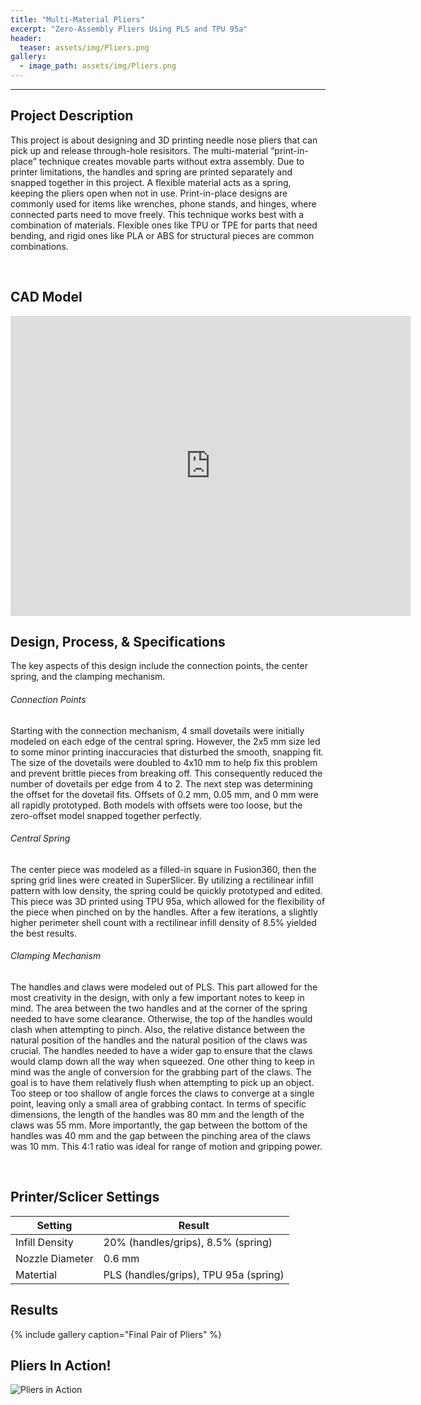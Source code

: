 ```yaml
---
title: "Multi-Material Pliers"
excerpt: "Zero-Assembly Pliers Using PLS and TPU 95a"
header:
  teaser: assets/img/Pliers.png
gallery:
  - image_path: assets/img/Pliers.png
---
```

---

## Project Description

This project is about designing and 3D printing needle nose pliers that can pick up and release through-hole resisitors. The multi-material “print-in-place” technique creates movable parts without extra assembly. Due to printer limitations, the handles and spring are printed separately and snapped together in this project. A flexible material acts as a spring, keeping the pliers open when not in use. Print-in-place designs are commonly used for items like wrenches, phone stands, and hinges, where connected parts need to move freely. This technique works best with a combination of materials. Flexible ones like TPU or TPE for parts that need bending, and rigid ones like PLA or ABS for structural pieces are common combinations.

<br>

## CAD Model

<iframe src="https://vanderbilt643.autodesk360.com/shares/public/SH286ddQT78850c0d8a42b7161957b2ffb5d?mode=embed" width="640" height="480" allowfullscreen="true" webkitallowfullscreen="true" mozallowfullscreen="true"  frameborder="0"></iframe>

<br>

## Design, Process, & Specifications

The key aspects of this design include the connection points, the center spring, and the clamping mechanism. 

###### Connection Points
Starting with the connection mechanism, 4 small dovetails were initially modeled on each edge of the central spring. However, the 2x5 mm size led to some minor printing inaccuracies that disturbed the smooth, snapping fit. The size of the dovetails were doubled to 4x10 mm to help fix this problem and prevent brittle pieces from breaking off. This consequently reduced the number of dovetails per edge from 4 to 2. The next step was determining the offset for the dovetail fits. Offsets of 0.2 mm, 0.05 mm, and 0 mm were all rapidly prototyped. Both models with offsets were too loose, but the zero-offset model snapped together perfectly.

###### Central Spring
The center piece was modeled as a filled-in square in Fusion360, then the spring grid lines were created in SuperSlicer. By utilizing a rectilinear infill pattern with low density, the spring could be quickly prototyped and edited. This piece was 3D printed using TPU 95a, which allowed for the flexibility of the piece when pinched on by the handles. After a few iterations, a slightly higher perimeter shell count with a rectilinear infill density of 8.5% yielded the best results.

###### Clamping Mechanism
The handles and claws were modeled out of PLS. This part allowed for the most creativity in the design, with only a few important notes to keep in mind. The area between the two handles and at the corner of the spring needed to have some clearance. Otherwise, the top of the handles would clash when attempting to pinch. Also, the relative distance between the natural position of the handles and the natural position of the claws was crucial. The handles needed to have a wider gap to ensure that the claws would clamp down all the way when squeezed. One other thing to keep in mind was the angle of conversion for the grabbing part of the claws. The goal is to have them relatively flush when attempting to pick up an object. Too steep or too shallow of angle forces the claws to converge at a single point, leaving only a small area of grabbing contact. In terms of specific dimensions, the length of the handles was 80 mm and the length of the claws was 55 mm. More importantly, the gap between the bottom of the handles was 40 mm and the gap between the pinching area of the claws was 10 mm. This 4:1 ratio was ideal for range of motion and gripping power.

<br>

## Printer/Sclicer Settings

| Setting         | Result                                |
|-----------------|---------------------------------------|
| Infill Density  | 20% (handles/grips), 8.5% (spring)    |
| Nozzle Diameter | 0.6 mm                                |
| Matertial       | PLS (handles/grips), TPU 95a (spring) |


## Results

{% include gallery caption="Final Pair of Pliers" %}


## Pliers In Action!

![Pliers in Action](/assets/img/PliersGIF.gif)
